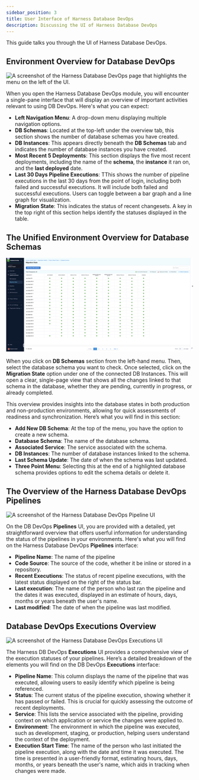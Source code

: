 ```yaml
---
sidebar_position: 3
title: User Interface of Harness Database DevOps
description: Discussing the UI of Harness Database DevOps
---
```


This guide talks you through the UI of Harness Database DevOps. 

## Environment Overview for Database DevOps

 ![A screenshot of the Harness Database DevOps page that highlights the menu on the left of the UI.](../concepts-and-features/static/db-devops-overview.png)

When you open the Harness Database DevOps module, you will encounter a single-pane interface that will display an overview of important activities relevant to using DB DevOps. Here's what you can expect:

  - **Left Navigation Menu**: A drop-down menu displaying multiple navigation options. 
  - **DB Schemas**: Located at the top-left under the overview tab, this section shows the number of database schemas you have created. 
  - **DB Instances**: This appears directly beneath the **DB Schemas** tab and indicates the number of database instances you have created. 
  - **Most Recent 5 Deployments**: This section displays the five most recent deployments, including the name of the **schema**, the **instance** it ran on, and the **last deployed** date. 
  - **Last 30 Days Pipeline Executions**: TThis shows the number of pipeline executions in the last 30 days from the point of login, including both failed and successful executions. It will include both failed and successful executions. Users can toggle between a bar graph and a line graph for visualization. 
  - **Migration State**: This indicates the status of recent changesets. A key in the top right of this section helps identify the statuses displayed in the table.

## The Unified Environment Overview for Database Schemas

 ![Unified View that highlights the Database Schemas Applied](./static/dbops-unified-view.png)

When you click on **DB Schemas** section from the left-hand menu. Then, select the database schema you want to check. Once selected, click on the **Migration State** option under one of the connected DB Instances. This will open a clear, single-page view that shows all the changes linked to that schema in the database, whether they are pending, currently in progress, or already completed.

This overview provides insights into the database states in both production and non-production environments, allowing for quick assessments of readiness and synchronization. Here’s what you will find in this section:

  - **Add New DB Schema**: At the top of the menu, you have the option to create a new schema.
  - **Database Schema**: The name of the database schema. 
  - **Associated Service**: The service associated with the schema. 
  - **DB Instances**: The number of database instances linked to the schema. 
  - **Last Schema Update**: The date of when the schema was last updated.
  - **Three Point Menu**: Selecting this at the end of a highlighted database schema provides options to edit the schema details or delete it. 

## The Overview of the Harness Database DevOps Pipelines 

  ![A screenshot of the Harness Database DevOps Pipeline UI](../concepts-and-features/static/db-devops-pipelines-page.png)

On the DB DevOps **Pipelines** UI, you are provided with a detailed, yet straightforward overview that offers userful information 
for understanding the status of the pipelines in your environments. Here's what you will find on the Harness Database DevOps **Pipelines** interface:

 - **Pipeline Name**: The name of the pipeline
 - **Code Source**: The source of the code, whether it be inline or stored in a repository. 
 - **Recent Executions**: The status of recent pipeline executions, with the latest status displayed on the right of the status bar. 
 - **Last execution**: The name of the person who last ran the pipeline and the dates it was executed, displayed in an estimate of
 hours, days, months or years beneath the user's name. 
 - **Last modified**: The date of when the pipeline was last modified. 

## Database DevOps Executions Overview 

![A screenshot of the Harness Database DevOps Executions UI](../concepts-and-features/static/db-devops-executions-overview.png)

The Harness DB DevOps **Executions** UI provides a comprehensive view of the execution statuses of your pipelines. Here’s a detailed breakdown of the elements you will find on the DB DevOps **Executions** interface: 

 - **Pipeline Name**: This column displays the name of the pipeline that was executed, allowing users to easily identify which pipeline is being referenced. 
 - **Status**: The current status of the pipeline execution, showing whether it has passed or failed. This is crucial for quickly assessing the outcome of recent deployments.
 - **Service**: This lists the service associated with the pipeline, providing context on which application or service the changes were applied to.
 - **Environment**: The environment in which the pipeline was executed, such as development, staging, or production, helping users understand the context of the deployment.
 - **Execution Start Time**: The name of the person who last initiated the pipeline execution, along with the date and time it was executed. The time is presented in a user-friendly format, estimating hours, days, months, or years beneath the user's name, which aids in tracking when changes were made.
